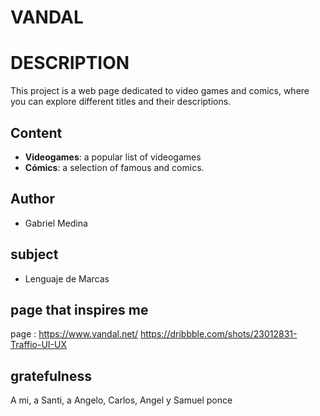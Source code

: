 # VANDAL

# DESCRIPTION
This project is a web page dedicated to video games and comics, where you can explore different titles and their descriptions.

## Content

- **Videogames**: a popular list of videogames
- **Cómics**: a selection of famous and comics.

## Author
- Gabriel Medina

## subject
- Lenguaje de Marcas

## page that inspires me
page : https://www.vandal.net/
https://dribbble.com/shots/23012831-Traffio-UI-UX 

## gratefulness
A mi, a Santi, a Angelo, Carlos, Angel y Samuel ponce